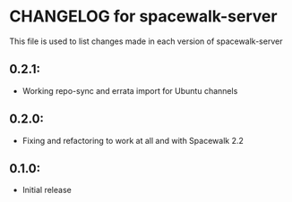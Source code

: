 # CHANGELOG for spacewalk-server #

This file is used to list changes made in each version of spacewalk-server

## 0.2.1:
* Working repo-sync and errata import for Ubuntu channels

## 0.2.0:
* Fixing and refactoring to work at all and with Spacewalk 2.2

## 0.1.0:

* Initial release
